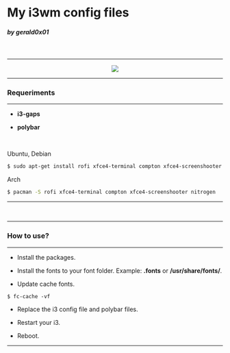 # My i3wm config files

##### by gerald0x01

<br>

---

<p align="center"><img align="center" src="https://user-images.githubusercontent.com/41551840/92292210-63ad0080-eef2-11ea-9e07-81a007bbb911.png"></p>

---

### Requeriments

---

- **i3-gaps**

- **polybar**

<br>

Ubuntu, Debian

```sh
$ sudo apt-get install rofi xfce4-terminal compton xfce4-screenshooter nitrogen
```

Arch

```sh
$ pacman -S rofi xfce4-terminal compton xfce4-screenshooter nitrogen
```

---

<br>

---

### How to use?

---

- Install the packages.

- Install the fonts to your font folder. Example: **.fonts** or **/usr/share/fonts/**.

- Update cache fonts.

```shell
$ fc-cache -vf
```

- Replace the i3 config file and polybar files.

- Restart your i3.

- Reboot.

---
